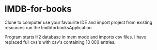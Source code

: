 # IMDB-for-books

Clone to computer
use your favourite IDE and import project from existing resources
run the ImdbforbooksApplication

Program starts H2 database in mem mode and imports csv files.
I have replaced full cvs's with csv's containing 10 000 entries.
